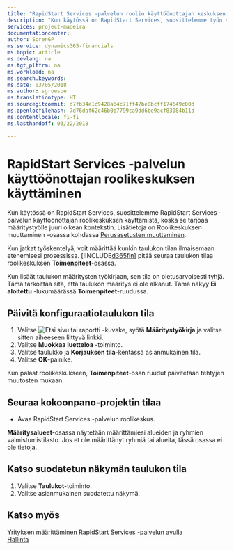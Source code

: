 ```yaml
---
title: "RapidStart Services -palvelun roolin käyttöönottajan keskuksen käyttäminen | Microsoft Docs"
description: "Kun käytössä on RapidStart Services, suosittelemme työn seuraamista ja RapidStart Services -palvelun käyttöönottajan roolikeskuksen käyttämistä, koska se tarjoaa määritystyölle juuri oikean kontekstin."
services: project-madeira
documentationcenter: 
author: SorenGP
ms.service: dynamics365-financials
ms.topic: article
ms.devlang: na
ms.tgt_pltfrm: na
ms.workload: na
ms.search.keywords: 
ms.date: 03/05/2018
ms.author: sgroespe
ms.translationtype: HT
ms.sourcegitcommit: d7fb34e1c9428a64c71ff47be8bcff174649c00d
ms.openlocfilehash: 7d76daf62c46b0b7799ca9dd6be9acf83084b11d
ms.contentlocale: fi-fi
ms.lasthandoff: 03/22/2018

---
```

# <a name="use-the-rapidstart-services-implementer-role-center"></a>RapidStart Services -palvelun käyttöönottajan roolikeskuksen käyttäminen
Kun käytössä on RapidStart Services, suosittelemme RapidStart Services -palvelun käyttöönottajan roolikeskuksen käyttämistä, koska se tarjoaa määritystyölle juuri oikean kontekstin. Lisätietoja on Roolikeskuksen muuttaminen -osassa kohdassa [Perusasetusten muuttaminen](ui-change-basic-settings.md).

Kun jatkat työskentelyä, voit määrittää kunkin taulukon tilan ilmaisemaan etenemisesi prosessissa. [!INCLUDE[d365fin](includes/d365fin_md.md)] pitää seuraa taulukon tilaa roolikeskuksen **Toimenpiteet**-osassa.  

Kun lisäät taulukon määritysten työkirjaan, sen tila on oletusarvoisesti tyhjä. Tämä tarkoittaa sitä, että taulukon määritys ei ole alkanut. Tämä näkyy **Ei aloitettu** -lukumäärässä **Toimenpiteet**-ruudussa.  

## <a name="to-update-the-status-of-a-configuration-table"></a>Päivitä konfiguraatiotaulukon tila  
1.  Valitse ![Etsi sivu tai raportti](media/ui-search/search_small.png "Etsi sivu tai raportti -kuvake") -kuvake, syötä **Määritystyökirja** ja valitse sitten aiheeseen liittyvä linkki.  
2.  Valitse **Muokkaa luetteloa** -toiminto.  
3.  Valitse taulukko ja **Korjauksen tila**-kentässä asianmukainen tila.  
4.  Valitse **OK**-painike.  

Kun palaat roolikeskukseen, **Toimenpiteet**-osan ruudut päivitetään tehtyjen muutosten mukaan.  

## <a name="to-track-the-status-of-a-configuration-project"></a>Seuraa kokoonpano-projektin tilaa  
- Avaa RapidStart Services -palvelun roolikeskus.  

**Määritysalueet**-osassa näytetään määrittämiesi alueiden ja ryhmien valmistumistilasto. Jos et ole määrittänyt ryhmiä tai alueita, tässä osassa ei ole tietoja.  

## <a name="to-see-a-filtered-view-of-table-status"></a>Katso suodatetun näkymän taulukon tila  
1. Valitse **Taulukot**-toiminto.  
2. Valitse asianmukainen suodatettu näkymä.  

## <a name="see-also"></a>Katso myös  
[Yrityksen määrittäminen RapidStart Services -palvelun avulla](admin-set-up-a-company-with-rapidstart.md)  
[Hallinta](admin-setup-and-administration.md)

